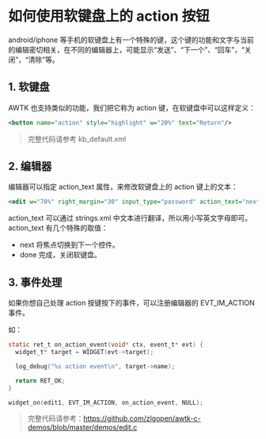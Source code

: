 # 如何使用软键盘上的 action 按钮

android/iphone 等手机的软键盘上有一个特殊的键，这个键的功能和文字与当前的编辑密切相关，在不同的编辑器上，可能显示“发送”、“下一个”、“回车”，“关闭”，“清除”等。

## 1. 软键盘

AWTK 也支持类似的功能，我们把它称为 action 键，在软键盘中可以这样定义：

```xml
<button name="action" style="highlight" w="20%" text="Return"/>
```

> 完整代码请参考 kb_default.xml

## 2. 编辑器

编辑器可以指定 action_text 属性，来修改软键盘上的 action 键上的文本：
```xml
<edit w="70%" right_margin="30" input_type="password" action_text="next">
```

action\_text 可以通过 strings.xml 中文本进行翻译，所以用小写英文字母即可。action\_text 有几个特殊的取值：

* next 将焦点切换到下一个控件。
* done 完成，关闭软键盘。

## 3. 事件处理

如果你想自己处理 action 按键按下的事件，可以注册编辑器的 EVT\_IM\_ACTION 事件。

如：

```c
static ret_t on_action_event(void* ctx, event_t* evt) {
  widget_t* target = WIDGET(evt->target);

  log_debug("%s action event\n", target->name);

  return RET_OK;
}

widget_on(edit1, EVT_IM_ACTION, on_action_event, NULL);
```

> 完整代码请参考：https://github.com/zlgopen/awtk-c-demos/blob/master/demos/edit.c
